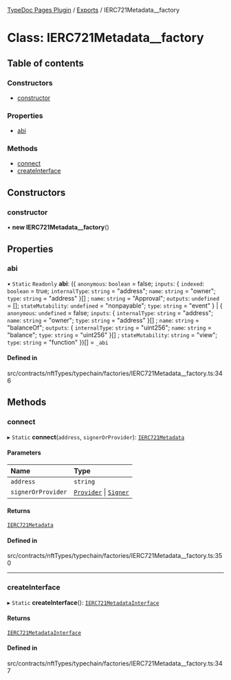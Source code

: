 [TypeDoc Pages Plugin](../README.md) / [Exports](../modules.md) / IERC721Metadata\_\_factory

# Class: IERC721Metadata\_\_factory

## Table of contents

### Constructors

- [constructor](IERC721Metadata__factory.md#constructor)

### Properties

- [abi](IERC721Metadata__factory.md#abi)

### Methods

- [connect](IERC721Metadata__factory.md#connect)
- [createInterface](IERC721Metadata__factory.md#createinterface)

## Constructors

### constructor

• **new IERC721Metadata__factory**()

## Properties

### abi

▪ `Static` `Readonly` **abi**: ({ `anonymous`: `boolean` = false; `inputs`: { `indexed`: `boolean` = true; `internalType`: `string` = "address"; `name`: `string` = "owner"; `type`: `string` = "address" }[] ; `name`: `string` = "Approval"; `outputs`: `undefined` = []; `stateMutability`: `undefined` = "nonpayable"; `type`: `string` = "event" } \| { `anonymous`: `undefined` = false; `inputs`: { `internalType`: `string` = "address"; `name`: `string` = "owner"; `type`: `string` = "address" }[] ; `name`: `string` = "balanceOf"; `outputs`: { `internalType`: `string` = "uint256"; `name`: `string` = "balance"; `type`: `string` = "uint256" }[] ; `stateMutability`: `string` = "view"; `type`: `string` = "function" })[] = `_abi`

#### Defined in

src/contracts/nftTypes/typechain/factories/IERC721Metadata__factory.ts:346

## Methods

### connect

▸ `Static` **connect**(`address`, `signerOrProvider`): [`IERC721Metadata`](IERC721Metadata.md)

#### Parameters

| Name | Type |
| :------ | :------ |
| `address` | `string` |
| `signerOrProvider` | [`Provider`](internal_.Provider.md) \| [`Signer`](internal_.Signer.md) |

#### Returns

[`IERC721Metadata`](IERC721Metadata.md)

#### Defined in

src/contracts/nftTypes/typechain/factories/IERC721Metadata__factory.ts:350

___

### createInterface

▸ `Static` **createInterface**(): [`IERC721MetadataInterface`](../interfaces/IERC721MetadataInterface.md)

#### Returns

[`IERC721MetadataInterface`](../interfaces/IERC721MetadataInterface.md)

#### Defined in

src/contracts/nftTypes/typechain/factories/IERC721Metadata__factory.ts:347
